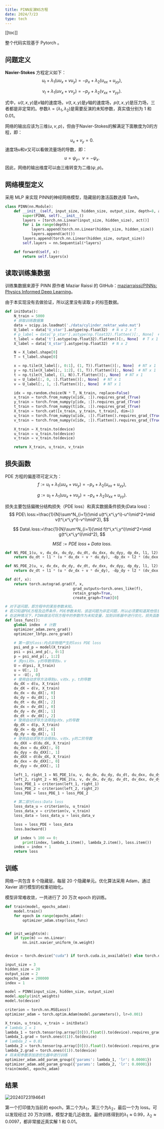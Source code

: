 ```yaml
---
title: PINN反演NS方程
date: 2024/7/23
type: tech
---
```


[[toc]]

整个代码实现基于 Pytorch 。

## 问题定义

**Navier-Stokes** 方程定义如下：
$$
u_t+\lambda_1(uu_x+vu_y)=-p_x+\lambda_2(u_{xx}+u_{yy}),
$$

$$
v_t+\lambda_1(uv_x+vv_y)=-p_y+\lambda_2(v_{xx}+v_{yy}).
$$

式中，$u(t,x,y)$是$x$轴的速度场，$v(t,x,y)$是$y$轴的速度场，$p(t,x,y)$是压力场，三者都是非定常的。参数$\lambda=(\lambda_1,\lambda_2)$是需要反演的未知参数，真实值分别为 $1$ 和 $0.01$。

网络的输出应该为三维$(u,v,p)$，但由于Navier-Stokes的解满足下面散度为0的方程，即：
$$
u_x+v_y=0.
$$
速度场$u$和$v$又可以看做流量场的导数，即：
$$
u=\psi_y，v=-\psi_x.
$$
因此，网络的输出维度可以由三维转变为二维$(\psi,p)$。

## 网络模型定义

采用 MLP 来实现 PINN的神经网络模型，隐藏层的激活函数选择 Tanh。

```python
class PINN(nn.Module):
    def __init__(self, input_size, hidden_size, output_size, depth=8, act=nn.Tanh):
        super(PINN, self).__init__()
        layers = [torch.nn.Linear(input_size, hidden_size), act()]
        for i in range(depth):
            layers.append(torch.nn.Linear(hidden_size, hidden_size))
            layers.append(act())
        layers.append(torch.nn.Linear(hidden_size, output_size))
        self.layers = nn.Sequential(*layers)

    def forward(self, x):
        return self.layers(x)
```

## 读取训练集数据

训练集数据来源于 PINN 原作者 Maziar Raissi 的 GitHub：[maziarraissi/PINNs: Physics Informed Deep Learning](https://github.com/maziarraissi/PINNs)。

由于本实现没有去做验证，所以这里没有读取 p 的标签数据。

```python
def initData():
    N_train = 5000
    # 获取训练数据集
    data = scipy.io.loadmat('./data/cylinder_nektar_wake.mat')
    U_label = data['U_star'].astype(np.float32)  # N x 2 x T
    # p_label = data['p_star'].astype(np.float32).flatten()[:, None]  # N x T
    t_label = data['t'].astype(np.float32).flatten()[:, None]  # T x 1
    X_label = data['X_star'].astype(np.float32)  # N x 2

    N = X_label.shape[0]
    T = t_label.shape[0]

    x = np.tile(X_label[:, 0:1], (1, T)).flatten()[:, None]  # NT x 1
    y = np.tile(X_label[:, 1:2], (1, T)).flatten()[:, None]  # NT x 1
    t = np.tile(t_label, (1, N)).T.flatten()[:, None]  # NT x 1
    u = U_label[:, 0, :].flatten()[:, None]  # NT x 1
    v = U_label[:, 1, :].flatten()[:, None]  # NT x 1

    idx = np.random.choice(N * T, N_train, replace=False)
    x_train = torch.from_numpy(x[idx, :]).requires_grad_(True)
    y_train = torch.from_numpy(y[idx, :]).requires_grad_(True)
    t_train = torch.from_numpy(t[idx, :]).requires_grad_(True)
    X_train = torch.cat([x_train, y_train, t_train], dim=1)
    u_train = torch.from_numpy(u[idx, :]).flatten().requires_grad_(True)
    v_train = torch.from_numpy(v[idx, :]).flatten().requires_grad_(True)

    X_train = X_train.to(device)
    u_train = u_train.to(device)
    v_train = v_train.to(device)

    return X_train, u_train, v_train
```

## 损失函数

PDE 方程的偏差项可定义为：
$$
f:=u_t+\lambda_1(uu_x+vu_y)=-p_x+\lambda_2(u_{xx}+u_{yy}),
$$

$$
g:=u_t+\lambda_1(uu_x+vu_y)=-p_x+\lambda_2(u_{xx}+u_{yy}).
$$

损失主要包括偏微分结构损失（PDE loss）和真实数据条件损失(Data loss)：
$$
PDE\ loss:=\frac{1}{N}\sum^N_{i=1}(\mid u(t^i,x^i,y^i)-u^i\mid^2+\mid v(t^i,x^i,y^i)-v^i\mid^2),
$$

$$
Data\ loss:=\frac{1}{N}\sum^N_{i=1}(\mid f(t^i,x^i,y^i)\mid^2+\mid g(t^i,x^i,y^i)\mid^2),
$$

$$
MSE:=PDE\ loss+Data\ loss.
$$

```python
def NS_PDE_1(u, v, du_dx, du_dy, du_dt, du_dxx, du_dyy, dp_dx, l1, l2):
    return du_dt + l1 * (u * du_dx + v * du_dy), -dp_dx + l2 * (du_dxx + du_dyy)

def NS_PDE_2(u, v, dv_dx, dv_dy, dv_dt, dv_dxx, dv_dyy, dp_dy, l1, l2):
    return dv_dt + l1 * (u * dv_dx + v * dv_dy), -dp_dy + l2 * (dv_dxx + dv_dyy)

def d(f, x):
    return torch.autograd.grad(f, x,
                               grad_outputs=torch.ones_like(f),
                               retain_graph=True,
                               create_graph=True)[0]

# 对于逆问题，即方程中的某些参数未知。
# 若只知道PDE方程及边界条件，PDE参数未知，该逆问题为非定问题，所以必须要知道其他信息，如部分观测点的值。
# 在这种情况下，PINN做法可将方程中的参数作为未知变量，加到训练器中进行优化，损失函数包括Data loss。
def loss_func():
    global index  # 计数
    optimizer_adam.zero_grad()
    optimizer_lbfgs.zero_grad()

    # 第一部分loss:内点非物理产生的loss PDE loss
    psi_and_p = model(X_train)
    psi = psi_and_p[:, 0:1]
    p = psi_and_p[:, 1:2]
    # 求psi对x、y的导数得到u、v
    U = d(psi, X_train)
    u = U[:, 1]
    v = -U[:, 0]
    # 使用自动求导方法得到u、v对x、y、t的导数
    du_dX = d(u, X_train)
    dv_dX = d(v, X_train)
    du_dx = du_dX[:, 0]
    du_dy = du_dX[:, 1]
    du_dt = du_dX[:, 2]
    dv_dx = dv_dX[:, 0]
    dv_dy = dv_dX[:, 1]
    dv_dt = dv_dX[:, 2]
    # 使用自动求导方法得到p对x、y的导数
    dp_dX = d(p, X_train)
    dp_dx = dp_dX[:, 0]
    dp_dy = dp_dX[:, 1]
    # 使用自动求导方法得到u、v对x、y的二阶导数
    du_dXX = d(du_dX, X_train)
    du_dxx = du_dXX[:, 0]
    du_dyy = du_dXX[:, 1]
    dv_dXX = d(dv_dX, X_train)
    dv_dxx = dv_dXX[:, 0]
    dv_dyy = dv_dXX[:, 1]

    left_1, right_1 = NS_PDE_1(u, v, du_dx, du_dy, du_dt, du_dxx, du_dyy, dp_dx, lambda_1, lambda_2)
    left_2, right_2 = NS_PDE_2(u, v, dv_dx, dv_dy, dv_dt, dv_dxx, dv_dyy, dp_dy, lambda_1, lambda_2)
    loss_PDE_1 = criterion(left_1, right_1)
    loss_PDE_2 = criterion(left_2, right_2)
    loss_PDE = loss_PDE_1 + loss_PDE_2

    # 第二部分loss:Data loss
    loss_data_u = criterion(u, u_train)
    loss_data_v = criterion(v, v_train)
    loss_data = loss_data_u + loss_data_v

    loss = loss_PDE + loss_data
    loss.backward()

    if index % 100 == 0:
        print(index, lambda_1.item(), lambda_2.item(), loss.item())
    index = index + 1
    return loss
```

## 训练

网络一共包含 8 个隐藏层，每层 20 个隐藏单元。优化算法采用 Adam，通过 Xavier 进行模型的权重初始化。

模型非常难收敛，一共进行了 20 万次 epoch 的训练。

```python
def train(model, epochs_adam):
    model.train()
    for epoch in range(epochs_adam):
        optimizer_adam.step(loss_func)


def init_weights(m):
    if type(m) == nn.Linear:
        nn.init.xavier_uniform_(m.weight)


device = torch.device("cuda") if torch.cuda.is_available() else torch.device("cpu")

input_size = 3
hidden_size = 20
output_size = 2
epochs_adam = 200000
index = 1

model = PINN(input_size, hidden_size, output_size)
model.apply(init_weights)
model.to(device)

criterion = torch.nn.MSELoss()
optimizer_adam = torch.optim.Adam(model.parameters(), lr=0.001)

X_train, u_train, v_train = initData()
# lambda_1 = 1
lambda_1 = torch.tensor(np.array([0])).float().to(device).requires_grad_(True)
lambda_1.grad = torch.ones((1)).to(device)
# lambda_2 = 0.01
lambda_2 = torch.tensor(np.array([0])).float().to(device).requires_grad_(True)
lambda_2.grad = torch.ones((1)).to(device)
# 将未知参数添加进优化器中进行训练
optimizer_adam.add_param_group({'params': lambda_1, 'lr': 0.00001})
optimizer_adam.add_param_group({'params': lambda_2, 'lr': 0.00001})
train(model, epochs_adam)
```

## 结果

![20240723194641](./20240723194641.png)

第一个打印值为当前的 epoch，第二个为$\lambda_1$，第三个为$\lambda_2$，最后一个为 loss。可以发现经过 20 万次训练，模型才能几近收敛。最终训练得到的$\lambda_1\approx0.99$，$\lambda_2\approx0.0097$，都非常接近真实解 $1$ 和 $0.01$。
